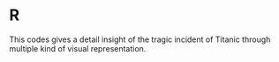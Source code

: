 # R
This codes gives a detail insight of the tragic incident of Titanic through multiple kind of visual representation.
